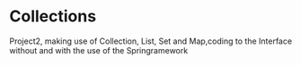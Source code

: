 # Collections
Project2, making use of Collection, List, Set and Map,coding to the Interface without and with the use of the Springramework
